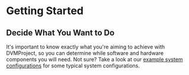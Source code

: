 # Getting Started

## Decide What You Want to Do

It's important to know exactly what you're aiming to achieve with DVMProject, so you can determine while software and hardware
components you will need. Not sure? Take a look at our [example system configurations](/dvmdocs/overview/system-configs.md) for
some typical system configurations.